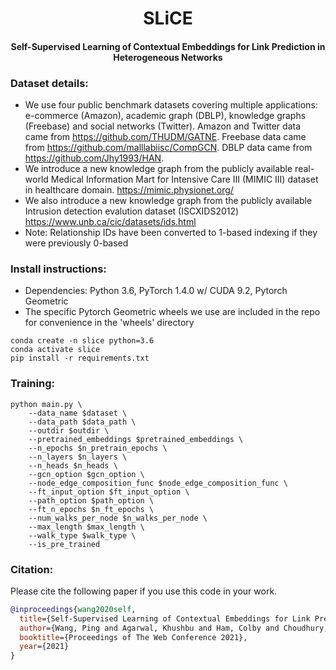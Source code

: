 <h1 align="center">
    SLiCE
</h1>
<h4 align="center">Self-Supervised Learning of Contextual Embeddings for Link Prediction in Heterogeneous Networks</h4>

### Dataset details:
- We use four public benchmark datasets covering multiple applications: e-commerce (Amazon), academic graph
(DBLP), knowledge graphs (Freebase) and social networks (Twitter). Amazon and Twitter data came from https://github.com/THUDM/GATNE. Freebase data came from https://github.com/malllabiisc/CompGCN. DBLP data came from https://github.com/Jhy1993/HAN.
- We introduce
a new knowledge graph from the publicly available real-world Medical Information Mart for Intensive Care III (MIMIC III) dataset
in healthcare domain. https://mimic.physionet.org/
- We also introduce a new knowledge graph from the publicly available Intrusion detection evalution dataset (ISCXIDS2012) https://www.unb.ca/cic/datasets/ids.html
- Note: Relationship IDs have been converted to 1-based indexing if they were previously 0-based

### Install instructions:
- Dependencies: Python 3.6, PyTorch 1.4.0 w/ CUDA 9.2, Pytorch Geometric
- The specific Pytorch Geometric wheels we use are included in the repo for convenience in the 'wheels' directory
```shell
conda create -n slice python=3.6
conda activate slice
pip install -r requirements.txt
```

### Training:
```shell
python main.py \
    --data_name $dataset \
    --data_path $data_path \
    --outdir $outdir \
    --pretrained_embeddings $pretrained_embeddings \
    --n_epochs $n_pretrain_epochs \
    --n_layers $n_layers \
    --n_heads $n_heads \
    --gcn_option $gcn_option \
    --node_edge_composition_func $node_edge_composition_func \
    --ft_input_option $ft_input_option \
    --path_option $path_option \
    --ft_n_epochs $n_ft_epochs \
    --num_walks_per_node $n_walks_per_node \
    --max_length $max_length \
    --walk_type $walk_type \
    --is_pre_trained
```

### Citation:
Please cite the following paper if you use this code in your work.
```bibtex
@inproceedings{wang2020self,
  title={Self-Supervised Learning of Contextual Embeddings for Link Prediction in Heterogeneous Networks},
  author={Wang, Ping and Agarwal, Khushbu and Ham, Colby and Choudhury, Sutanay and Reddy, Chandan K},
  booktitle={Proceedings of The Web Conference 2021},
  year={2021}
}
```
